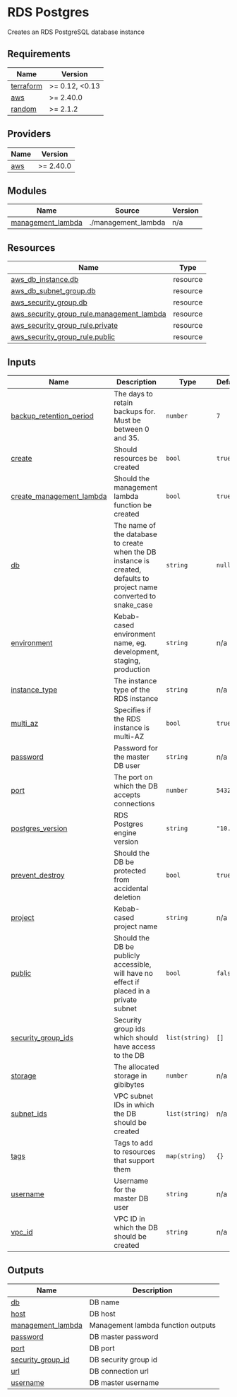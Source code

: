 # RDS Postgres

Creates an RDS PostgreSQL database instance

<!-- BEGIN_TF_DOCS -->
## Requirements

| Name | Version |
|------|---------|
| <a name="requirement_terraform"></a> [terraform](#requirement\_terraform) | >= 0.12, <0.13 |
| <a name="requirement_aws"></a> [aws](#requirement\_aws) | >= 2.40.0 |
| <a name="requirement_random"></a> [random](#requirement\_random) | >= 2.1.2 |

## Providers

| Name | Version |
|------|---------|
| <a name="provider_aws"></a> [aws](#provider\_aws) | >= 2.40.0 |

## Modules

| Name | Source | Version |
|------|--------|---------|
| <a name="module_management_lambda"></a> [management\_lambda](#module\_management\_lambda) | ./management_lambda | n/a |

## Resources

| Name | Type |
|------|------|
| [aws_db_instance.db](https://registry.terraform.io/providers/hashicorp/aws/latest/docs/resources/db_instance) | resource |
| [aws_db_subnet_group.db](https://registry.terraform.io/providers/hashicorp/aws/latest/docs/resources/db_subnet_group) | resource |
| [aws_security_group.db](https://registry.terraform.io/providers/hashicorp/aws/latest/docs/resources/security_group) | resource |
| [aws_security_group_rule.management_lambda](https://registry.terraform.io/providers/hashicorp/aws/latest/docs/resources/security_group_rule) | resource |
| [aws_security_group_rule.private](https://registry.terraform.io/providers/hashicorp/aws/latest/docs/resources/security_group_rule) | resource |
| [aws_security_group_rule.public](https://registry.terraform.io/providers/hashicorp/aws/latest/docs/resources/security_group_rule) | resource |

## Inputs

| Name | Description | Type | Default | Required |
|------|-------------|------|---------|:--------:|
| <a name="input_backup_retention_period"></a> [backup\_retention\_period](#input\_backup\_retention\_period) | The days to retain backups for. Must be between 0 and 35. | `number` | `7` | no |
| <a name="input_create"></a> [create](#input\_create) | Should resources be created | `bool` | `true` | no |
| <a name="input_create_management_lambda"></a> [create\_management\_lambda](#input\_create\_management\_lambda) | Should the management lambda function be created | `bool` | `true` | no |
| <a name="input_db"></a> [db](#input\_db) | The name of the database to create when the DB instance is created, defaults to project name converted to snake\_case | `string` | `null` | no |
| <a name="input_environment"></a> [environment](#input\_environment) | Kebab-cased environment name, eg. development, staging, production | `string` | n/a | yes |
| <a name="input_instance_type"></a> [instance\_type](#input\_instance\_type) | The instance type of the RDS instance | `string` | n/a | yes |
| <a name="input_multi_az"></a> [multi\_az](#input\_multi\_az) | Specifies if the RDS instance is multi-AZ | `bool` | `true` | no |
| <a name="input_password"></a> [password](#input\_password) | Password for the master DB user | `string` | n/a | yes |
| <a name="input_port"></a> [port](#input\_port) | The port on which the DB accepts connections | `number` | `5432` | no |
| <a name="input_postgres_version"></a> [postgres\_version](#input\_postgres\_version) | RDS Postgres engine version | `string` | `"10.15"` | no |
| <a name="input_prevent_destroy"></a> [prevent\_destroy](#input\_prevent\_destroy) | Should the DB be protected from accidental deletion | `bool` | `true` | no |
| <a name="input_project"></a> [project](#input\_project) | Kebab-cased project name | `string` | n/a | yes |
| <a name="input_public"></a> [public](#input\_public) | Should the DB be publicly accessible, will have no effect if placed in a private subnet | `bool` | `false` | no |
| <a name="input_security_group_ids"></a> [security\_group\_ids](#input\_security\_group\_ids) | Security group ids which should have access to the DB | `list(string)` | `[]` | no |
| <a name="input_storage"></a> [storage](#input\_storage) | The allocated storage in gibibytes | `number` | n/a | yes |
| <a name="input_subnet_ids"></a> [subnet\_ids](#input\_subnet\_ids) | VPC subnet IDs in which the DB should be created | `list(string)` | n/a | yes |
| <a name="input_tags"></a> [tags](#input\_tags) | Tags to add to resources that support them | `map(string)` | `{}` | no |
| <a name="input_username"></a> [username](#input\_username) | Username for the master DB user | `string` | n/a | yes |
| <a name="input_vpc_id"></a> [vpc\_id](#input\_vpc\_id) | VPC ID in which the DB should be created | `string` | n/a | yes |

## Outputs

| Name | Description |
|------|-------------|
| <a name="output_db"></a> [db](#output\_db) | DB name |
| <a name="output_host"></a> [host](#output\_host) | DB host |
| <a name="output_management_lambda"></a> [management\_lambda](#output\_management\_lambda) | Management lambda function outputs |
| <a name="output_password"></a> [password](#output\_password) | DB master password |
| <a name="output_port"></a> [port](#output\_port) | DB port |
| <a name="output_security_group_id"></a> [security\_group\_id](#output\_security\_group\_id) | DB security group id |
| <a name="output_url"></a> [url](#output\_url) | DB connection url |
| <a name="output_username"></a> [username](#output\_username) | DB master username |
<!-- END_TF_DOCS -->

